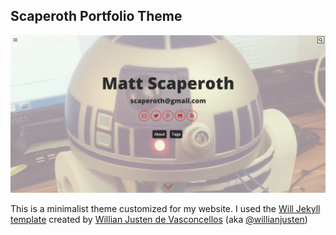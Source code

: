 ## Scaperoth Portfolio Theme

![Screenshot](screenshot.png)

This is a minimalist theme customized for my website. I used the [Will Jekyll template](https://github.com/willianjusten/will-jekyll-template) created by [Willian Justen de Vasconcellos](https://github.com/willianjusten) (aka [@willianjusten](https://github.com/willianjusten))
